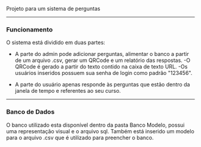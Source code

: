 Projeto para um sistema de perguntas

------------
### Funcionamento

O sistema está dividido em duas partes:

- A parte do admin pode adicionar perguntas, alimentar o banco a partir de um arquivo .csv, gerar um QRCode e um relatório das respostas.
  -O QRCode é gerado a partir do texto contido na caixa de texto URL.
  -Os usuários inseridos possuem sua senha de login como padrão "123456".
  
- A parte do usuário apenas responde às perguntas que estão dentro da janela de tempo e referentes ao seu curso.

------------
### Banco de Dados

O banco utilizado esta disponível dentro da pasta Banco Modelo, possui uma representação visual e o arquivo sql.
Também está inserido um modelo para o arquivo .csv que é utilizado para preencher o banco.
